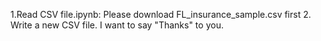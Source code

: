 1.Read CSV file.ipynb: Please download FL_insurance_sample.csv first
2. Write a new CSV file. I want to say "Thanks" to you.

